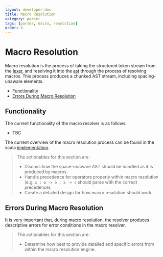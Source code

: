 ```yaml
---
layout: developer-doc
title: Macro Resolution
category: parser
tags: [parser, macro, resolution]
order: 4
---
```


# Macro Resolution

Macro resolution is the process of taking the structured token stream from the
[lexer](./lexer.md), and resolving it into the [ast](./ast.md) through the
process of resolving macros. This process produces a chunked AST stream,
including spacing-unaware elements.

<!-- MarkdownTOC levels="2,3" autolink="true" -->

- [Functionality](#functionality)
- [Errors During Macro Resolution](#errors-during-macro-resolution)

<!-- /MarkdownTOC -->

## Functionality

The current functionality of the macro resolver is as follows:

- TBC

The current overview of the macro resolution process can be found in the scala
[implementation](../../lib/syntax/specialization/shared/src/main/scala/org/enso/syntax/text/Parser.scala).

> The actionables for this section are:
>
> - Discuss how the space-unaware AST should be handled as it is produced by
>   macros.
> - Handle precedence for operators properly within macro resolution (e.g.
>   `x : a -> b : a -> c` should parse with the correct precedence).
> - Create a detailed design for how macro resolution should work.

## Errors During Macro Resolution

It is very important that, during macro resolution, the resolver produces
descriptive errors for error conditions in the macro resolver.

> The actionables for this section are:
>
> - Determine how best to provide detailed and specific errors from within the
>   macro resolution engine.

